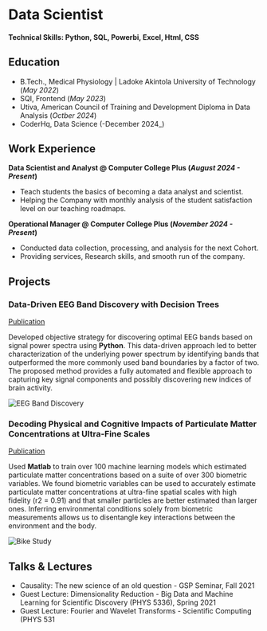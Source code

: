 # Data Scientist

#### Technical Skills: Python, SQL, Powerbi, Excel, Html, CSS

## Education             		
- B.Tech., Medical Physiology | Ladoke Akintola University of Technology (_May 2022_)
- SQI, Frontend (_May 2023_)
- Utiva, American Council of Training and Development Diploma in Data Analysis (_Octber 2024_)
- CoderHq, Data Science (-December  2024_)



## Work Experience
**Data Scientist and Analyst @ Computer College Plus (_August 2024 - Present_)**
- Teach students the basics of becoming a data analyst and scientist.
- Helping the Company with monthly analysis of the student satisfaction level on our teaching roadmaps. 

**Operational Manager @ Computer College Plus (_November 2024 - Present_)**
- Conducted data collection, processing, and analysis for the next Cohort.
- Providing services, Research skills, and smooth run of the company.

## Projects
### Data-Driven EEG Band Discovery with Decision Trees
[Publication](https://www.mdpi.com/1424-8220/22/8/3048)

Developed objective strategy for discovering optimal EEG bands based on signal power spectra using **Python**. This data-driven approach led to better characterization of the underlying power spectrum by identifying bands that outperformed the more commonly used band boundaries by a factor of two. The proposed method provides a fully automated and flexible approach to capturing key signal components and possibly discovering new indices of brain activity.

![EEG Band Discovery](/assets/img/eeg_band_discovery.jpeg)

### Decoding Physical and Cognitive Impacts of Particulate Matter Concentrations at Ultra-Fine Scales
[Publication](https://www.mdpi.com/1424-8220/22/11/4240)

Used **Matlab** to train over 100 machine learning models which estimated particulate matter concentrations based on a suite of over 300 biometric variables. We found biometric variables can be used to accurately estimate particulate matter concentrations at ultra-fine spatial scales with high fidelity (r2 = 0.91) and that smaller particles are better estimated than larger ones. Inferring environmental conditions solely from biometric measurements allows us to disentangle key interactions between the environment and the body.

![Bike Study](/assets/img/bike_study.jpeg)

## Talks & Lectures
- Causality: The new science of an old question - GSP Seminar, Fall 2021
- Guest Lecture: Dimensionality Reduction - Big Data and Machine Learning for Scientific Discovery (PHYS 5336), Spring 2021
- Guest Lecture: Fourier and Wavelet Transforms - Scientific Computing (PHYS 531
